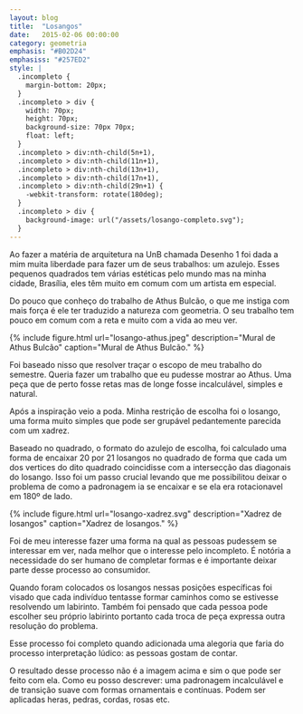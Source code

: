```yaml
---
layout: blog
title:  "Losangos"
date:   2015-02-06 00:00:00
category: geometria
emphasis: "#B02D24"
emphasiss: "#257ED2"
style: |
  .incompleto {
    margin-bottom: 20px;
  }
  .incompleto > div {
    width: 70px;
    height: 70px;
    background-size: 70px 70px;
    float: left;
  }
  .incompleto > div:nth-child(5n+1),
  .incompleto > div:nth-child(11n+1),
  .incompleto > div:nth-child(13n+1),
  .incompleto > div:nth-child(17n+1),
  .incompleto > div:nth-child(29n+1) {
    -webkit-transform: rotate(180deg);
  }
  .incompleto > div {
    background-image: url("/assets/losango-completo.svg");
  }
---
```


Ao fazer a matéria de arquitetura na UnB chamada Desenho 1 foi dada a mim muita liberdade para fazer um de seus trabalhos: um azulejo.
Esses pequenos quadrados tem várias estéticas pelo mundo mas na minha cidade, Brasília, eles têm muito em comum com um artista em especial.

Do pouco que conheço do trabalho de Athus Bulcão, o que me instiga com mais força é ele ter traduzido a natureza com geometria.
O seu trabalho tem pouco em comum com a reta e muito com a vida ao meu ver.

{% include figure.html url="losango-athus.jpeg" description="Mural de Athus Bulcão" caption="Mural de Athus Bulcão." %}

Foi baseado nisso que resolver traçar o escopo de meu trabalho do semestre.
Queria fazer um trabalho que eu pudesse mostrar ao Athus.
Uma peça que de perto fosse retas mas de longe fosse incalculável, simples e natural.

Após a inspiração veio a poda.
Minha restrição de escolha foi o losango, uma forma muito simples que pode ser grupável pedantemente parecida com um xadrez.

Baseado no quadrado, o formato do azulejo de escolha, foi calculado uma forma de encaixar 20 por 21 losangos no quadrado de forma que cada um dos vertices do dito quadrado coincidisse com a intersecção das diagonais do losango.
Isso foi um passo crucial levando que me possibilitou deixar o problema de como a padronagem ia se encaixar e se ela era rotacionavel em 180º de lado.

{% include figure.html url="losango-xadrez.svg" description="Xadrez de losangos" caption="Xadrez de losangos." %}

Foi de meu interesse fazer uma forma na qual as pessoas pudessem se interessar em ver, nada melhor que o interesse pelo incompleto.
É notória a necessidade do ser humano de completar formas e é importante deixar parte desse processo ao consumidor.

Quando foram colocados os losangos nessas posições específicas foi visado que cada indivíduo tentasse formar caminhos como se estivesse resolvendo um labirinto.
Também foi pensado que cada pessoa pode escolher seu próprio labirinto portanto cada troca de peça expressa outra resolução do problema.

Esse processo foi completo quando adicionada uma alegoria que faria do processo interpretação lúdico: as pessoas gostam de contar.

<script src="https://code.jquery.com/jquery-2.2.0.min.js"></script>
<script>
  $(document).ready(function($) {
    for (var i = 0; i <= 48; i++) {
      $(".incompleto").append("<div></div>");
    }
  });
</script>

<div class="incompleto clearfix"></div>

O resultado desse processo não é a imagem acima e sim o que pode ser feito com ela.
Como eu posso descrever: uma padronagem incalculável e de transição suave com formas ornamentais e contínuas.
Podem ser aplicadas heras, pedras, cordas, rosas etc.

